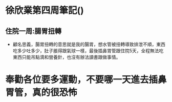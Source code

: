 # 徐欣業第四周筆記()
## 住院一周:腸胃扭轉
- 顧名思義，腸胃扭轉的意思就是我的腸胃，想水管被扭轉導致排泄不順，東西吃多少吐多少，肚子脹得跟氣球一樣，最後插鼻胃管跟住院5天，全程無法吃東西只能吊點滴和營養針，也沒有辦法讀書跟做事情。
# 奉勸各位要多運動，不要哪一天進去插鼻胃管，真的很恐怖